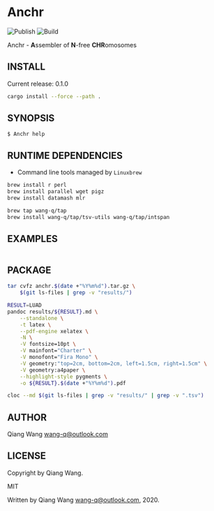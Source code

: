 # Anchr

![Publish](https://github.com/wang-q/Anchr/workflows/Publish/badge.svg)
![Build](https://github.com/wang-q/Anchr/workflows/Build/badge.svg)

Anchr - **A**ssembler of **N**-free **CHR**omosomes

## INSTALL

Current release: 0.1.0

```bash
cargo install --force --path .

```

## SYNOPSIS

```
$ Anchr help

```

## RUNTIME DEPENDENCIES

* Command line tools managed by `Linuxbrew`

```bash
brew install r perl
brew install parallel wget pigz
brew install datamash mlr

brew tap wang-q/tap
brew install wang-q/tap/tsv-utils wang-q/tap/intspan

```

## EXAMPLES

```bash

```

## PACKAGE

```bash
tar cvfz anchr.$(date +"%Y%m%d").tar.gz \
    $(git ls-files | grep -v "results/")

RESULT=LUAD
pandoc results/${RESULT}.md \
    --standalone \
    -t latex \
    --pdf-engine xelatex \
    -N \
    -V fontsize=10pt \
    -V mainfont="Charter" \
    -V monofont="Fira Mono" \
    -V geometry:"top=2cm, bottom=2cm, left=1.5cm, right=1.5cm" \
    -V geometry:a4paper \
    --highlight-style pygments \
    -o ${RESULT}.$(date +"%Y%m%d").pdf

cloc --md $(git ls-files | grep -v "results/" | grep -v ".tsv")

```

## AUTHOR

Qiang Wang <wang-q@outlook.com>

## LICENSE

Copyright by Qiang Wang.

MIT

Written by Qiang Wang <wang-q@outlook.com>, 2020.
